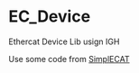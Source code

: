 # EC_Device
Ethercat Device Lib usign IGH

Use some code from [SimplECAT](https://bitbucket.org/bsoe/simplecat/src/master/)
